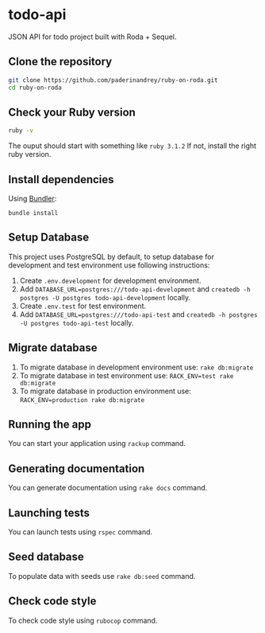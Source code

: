 # todo-api

JSON API for todo project built with Roda + Sequel.

## Clone the repository

```sh
git clone https://github.com/paderinandrey/ruby-on-roda.git
cd ruby-on-roda
```

## Check your Ruby version

```sh
ruby -v
```

The ouput should start with something like `ruby 3.1.2`
If not, install the right ruby version.

## Install dependencies

Using [Bundler](https://github.com/bundler/bundler):

```shell
bundle install
```

## Setup Database

This project uses PostgreSQL by default, to setup database for development and test environment use following instructions:

1. Create `.env.development` for development environment.
2. Add `DATABASE_URL=postgres:///todo-api-development` and `createdb -h postgres -U postgres todo-api-development` locally.
3. Create `.env.test` for test environment.
4. Add `DATABASE_URL=postgres:///todo-api-test` and `createdb -h postgres -U postgres todo-api-test` locally.

## Migrate database

1. To migrate database in development environment use: `rake db:migrate`
2. To migrate database in test environment use: `RACK_ENV=test rake db:migrate`
3. To migrate database in production environment use: `RACK_ENV=production rake db:migrate`

## Running the app

You can start your application using `rackup` command.

## Generating documentation

You can generate documentation using `rake docs` command.

## Launching tests

You can launch tests using `rspec` command.

## Seed database

To populate data with seeds use `rake db:seed` command.

## Check code style

To check code style using `rubocop` command.
